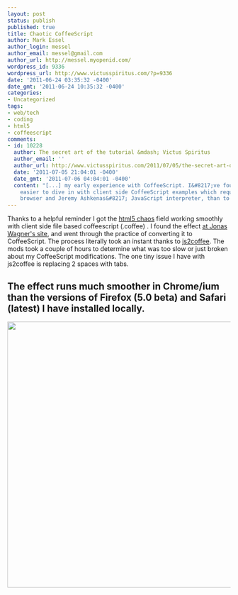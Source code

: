 ```yaml
---
layout: post
status: publish
published: true
title: Chaotic CoffeeScript
author: Mark Essel
author_login: messel
author_email: messel@gmail.com
author_url: http://messel.myopenid.com/
wordpress_id: 9336
wordpress_url: http://www.victusspiritus.com/?p=9336
date: '2011-06-24 03:35:32 -0400'
date_gmt: '2011-06-24 10:35:32 -0400'
categories:
- Uncategorized
tags:
- web/tech
- coding
- html5
- coffeescript
comments:
- id: 10228
  author: The secret art of the tutorial &mdash; Victus Spiritus
  author_email: ''
  author_url: http://www.victusspiritus.com/2011/07/05/the-secret-art-of-the-tutorial/
  date: '2011-07-05 21:04:01 -0400'
  date_gmt: '2011-07-06 04:04:01 -0400'
  content: "[...] my early experience with CoffeeScript. I&#8217;ve found it much
    easier to dive in with client side CoffeeScript examples which require only a
    browser and Jeremy Ashkenas&#8217; JavaScript interpreter, than to [...]"
---
```

<p>Thanks to a helpful reminder I got the <a href="http://victusfate.github.com/html5_chaos/">html5 chaos</a> field working smoothly with client side file based coffeescript (.coffee) . I found the effect <a href="http://29a.ch/2010/12/15/particle-chaos-html5-canvas-demo">at Jonas Wagner's site</a>, and went through the practice of converting it to CoffeeScript. The process literally took an instant thanks to <a href="http://ricostacruz.com/js2coffee/">js2coffee</a>. The mods took a couple of hours to determine what was too slow or just broken about my CoffeeScript modifications. The one tiny issue I have with js2coffee is replacing 2 spaces with tabs.</p>
<h2>The effect runs much smoother in Chrome/ium than the versions of Firefox (5.0 beta) and Safari (latest) I have installed locally.</h2>
<p><a href="http://victusfate.github.com/html5_chaos/"><img src="http://www.victusspiritus.com/wp-content/uploads/2011/06/html5_chaos.png" alt="" title="html5_chaos" width="650" height="600" class="aligncenter size-full wp-image-9344" /></a></p>
